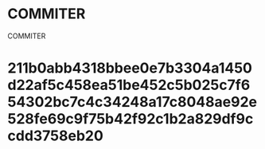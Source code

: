 # COMMITER
COMMITER






# 211b0abb4318bbee0e7b3304a1450d22af5c458ea51be452c5b025c7f654302bc7c4c34248a17c8048ae92e528fe69c9f75b42f92c1b2a829df9ccdd3758eb20
